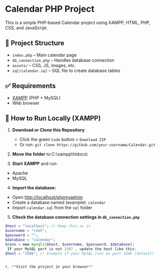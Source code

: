 # Calendar PHP Project

This is a simple PHP-based Calendar project using XAMPP, HTML, PHP, CSS, and JavaScript.

## 📂 Project Structure

- `index.php` – Main calendar page
- `db_connection.php` – Handles database connection
- `assets/` – CSS, JS, images, etc.
- `sql/calendar.sql` – SQL file to create database tables

## ✅ Requirements

- [XAMPP](https://www.apachefriends.org/index.html) (PHP + MySQL)
- Web browser

## 🚀 How to Run Locally (XAMPP)

1. **Download or Clone this Repository**
   - Click the green `Code` button > `Download ZIP`
   - Or run: `git clone https://github.com/your-username/Calendar.git`

2. **Move the folder** to:C:\xampp\htdocs\
3. **Start XAMPP** and run:
- Apache
- MySQL

4. **Import the database:**
- Open [http://localhost/phpmyadmin](http://localhost/phpmyadmin)
- Create a database named (example): `calendar`
- Import `calendar.sql` from the `sql` folder

5. **Check the database connection settings in `db_connection.php`**

```php
$host = "localhost"; // Keep this as is
$username = "root";
$password = "";
$database = "calendar";
$conn = new mysqli($host, $username, $password, $database);
 If your MySQL port is not 3307 , update the host like this:
$host = "3306"; // Example if your MySQL runs on port 3306 (default)


6. **Visit the project in your browser**
